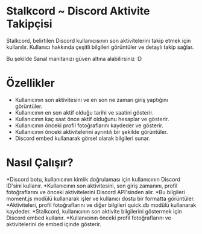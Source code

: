 # Stalkcord ~ Discord Aktivite Takipçisi

Stalkcord, belirtilen Discord kullanıcısının son aktivitelerini takip etmek için kullanılır. Kullanıcı hakkında çeşitli bilgileri görüntüler ve detaylı takip sağlar.

Bu şekilde Sanal manitanızı güven altına alabilirsiniz :D

# Özellikler
- Kullanıcının son aktivitesini ve en son ne zaman giriş yaptığını görüntüler.
- Kullanıcının en son aktif olduğu tarihi ve saatini gösterir.
- Kullanıcının kaç saat önce aktif olduğunu hesaplar ve gösterir.
- Kullanıcının önceki profil fotoğraflarını kaydeder ve gösterir.
- Kullanıcının önceki aktivitelerini ayrıntılı bir şekilde görüntüler.
- Discord embed kullanarak görsel olarak bilgileri sunar.

# Nasıl Çalışır?
*Discord botu, kullanıcının kimlik doğrulaması için kullanıcının Discord ID'sini kullanır.
*Kullanıcının son aktivitesini, son giriş zamanını, profil fotoğraflarını ve önceki aktivitelerini Discord API'sinden alır.
*Bu bilgileri moment.js modülü kullanarak işler ve kullanıcı dostu bir formatta görüntüler.
*Aktiviteleri, profil fotoğraflarını ve diğer bilgileri quick.db modülü kullanarak kaydeder.
*Stalkcord, kullanıcının son aktivite bilgilerini göstermek için Discord embed kullanır.
*Kullanıcının önceki profil fotoğraflarını ve aktivitelerini de embed içinde gösterir.

